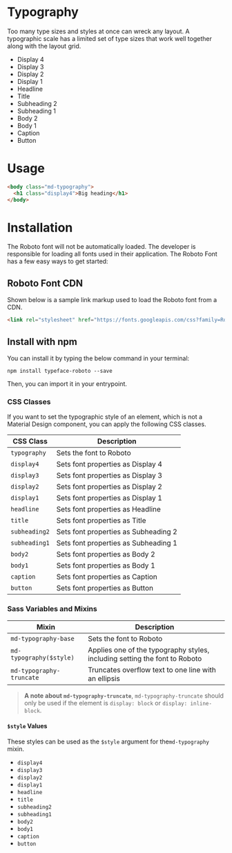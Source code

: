 # Typography
Too many type sizes and styles at once can wreck any layout. A typographic scale has a limited set of type sizes that work well together along with the layout grid.

* Display 4
* Display 3
* Display 2
* Display 1
* Headline
* Title
* Subheading 2
* Subheading 1
* Body 2
* Body 1
* Caption
* Button

# Usage

```html
<body class="md-typography">
  <h1 class="display4">Big heading</h1>
</body>
```

# Installation
The Roboto font will not be automatically loaded. The developer is responsible for loading all fonts used in their application. The Roboto Font has a few easy ways to get started:

## Roboto Font CDN
Shown below is a sample link markup used to load the Roboto font from a CDN.

```html
<link rel="stylesheet" href="https://fonts.googleapis.com/css?family=Roboto:300,400,500">
```

## Install with npm
You can install it by typing the below command in your terminal:

```shell
npm install typeface-roboto --save
```

Then, you can import it in your entrypoint.

### CSS Classes
If you want to set the typographic style of an element, which is not a Material Design component, you can apply the following CSS classes.

CSS Class | Description
--- | ---
`typography` | Sets the font to Roboto
`display4` | Sets font properties as Display 4
`display3` | Sets font properties as Display 3
`display2` | Sets font properties as Display 2
`display1` | Sets font properties as Display 1
`headline` | Sets font properties as Headline
`title` | Sets font properties as Title
`subheading2` | Sets font properties as Subheading 2
`subheading1` | Sets font properties as Subheading 1
`body2` | Sets font properties as Body 2
`body1` | Sets font properties as Body 1
`caption` | Sets font properties as Caption
`button` | Sets font properties as Button

### Sass Variables and Mixins

Mixin | Description
--- | ---
`md-typography-base` | Sets the font to Roboto
`md-typography($style)` | Applies one of the typography styles, including setting the font to Roboto
`md-typography-truncate` | Truncates overflow text to one line with an ellipsis

> **A note about `md-typography-truncate`**, `md-typography-truncate` should only be used if the element is `display: block` or `display: inline-block`.

#### `$style` Values
These styles can be used as the `$style` argument for the`md-typography` mixin.

* `display4`
* `display3`
* `display2`
* `display1`
* `headline`
* `title`
* `subheading2`
* `subheading1`
* `body2`
* `body1`
* `caption`
* `button`
